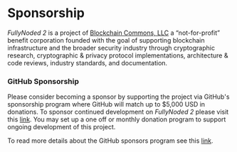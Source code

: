 # Sponsorship

*FullyNoded 2* is a project of [Blockchain Commons, LLC](https://www.blockchaincommons.com/) a “not-for-profit” benefit corporation founded with the goal of supporting blockchain infrastructure and the broader security industry through cryptographic research, cryptographic & privacy protocol implementations, architecture & code reviews, industry standards, and documentation.

### GitHub Sponsorship 

Please consider becoming a sponsor by supporting the project via GitHub's sponsorship program where GitHub will match up to $5,000 USD in donations. To sponsor continued development on *FullyNoded 2* please visit this [link](https://github.com/sponsors/BlockchainCommons). You may set up a one off or monthly donation program to support ongoing development of this project.

To read more details about the GitHub sponsors program see this [link](https://help.github.com/en/github/supporting-the-open-source-community-with-github-sponsors/about-github-sponsors).
